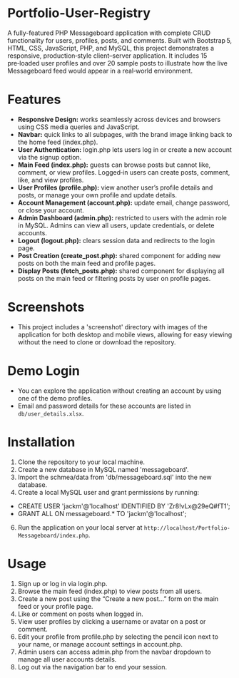# Portfolio-User-Registry

A fully-featured PHP Messageboard application with complete CRUD functionality for users, profiles, posts, and comments. Built with Bootstrap 5, HTML, CSS, JavaScript, PHP, and MySQL, this project demonstrates a responsive, production‑style client–server application. It includes 15 pre‑loaded user profiles and over 20 sample posts to illustrate how the live Messageboard feed would appear in a real‑world environment.

# Features
- **Responsive Design:** works seamlessly across devices and browsers using CSS media queries and JavaScript.
- **Navbar:** quick links to all subpages, with the brand image linking back to the home feed (index.php).
- **User Authentication:** login.php lets users log in or create a new account via the signup option.
- **Main Feed (index.php):** guests can browse posts but cannot like, comment, or view profiles. Logged‑in users can create posts, comment, like, and view profiles.
- **User Profiles (profile.php):** view another user’s profile details and posts, or manage your own profile and update details.
- **Account Management (account.php):** update email, change password, or close your account.
- **Admin Dashboard (admin.php):** restricted to users with the admin role in MySQL. Admins can view all users, update credentials, or delete accounts.
- **Logout (logout.php):** clears session data and redirects to the login page.
- **Post Creation (create_post.php):** shared component for adding new posts on both the main feed and profile pages.
- **Display Posts (fetch_posts.php):** shared component for displaying all posts on the main feed or filtering posts by user on profile pages.

# Screenshots
- This project includes a 'screenshot' directory with images of the application for both desktop and mobile views, allowing for easy viewing without the need to clone or download the repository.

# Demo Login
- You can explore the application without creating an account by using one of the demo profiles.  
- Email and password details for these accounts are listed in `db/user_details.xlsx`.

# Installation
1. Clone the repository to your local machine.
2. Create a new database in MySQL named 'messageboard'.
3. Import the schmea/data from 'db/messageboard.sql' into the new database.
4. Create a local MySQL user and grant permissions by running:
- CREATE USER 'jackm'@'localhost' IDENTIFIED BY 'Zr8!vLx@29eQ#fT1';
- GRANT ALL ON messageboard.* TO 'jackm'@'localhost';
6. Run the application on your local server at `http://localhost/Portfolio-Messageboard/index.php`.

# Usage
1. Sign up or log in via login.php.
2. Browse the main feed (index.php) to view posts from all users.
3. Create a new post using the “Create a new post...” form on the main feed or your profile page.
4. Like or comment on posts when logged in.
5. View user profiles by clicking a username or avatar on a post or comment.
6. Edit your profile from profile.php by selecting the pencil icon next to your name, or manage account settings in account.php.
7. Admin users can access admin.php from the navbar dropdown to manage all user accounts details.
8. Log out via the navigation bar to end your session.
